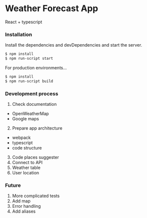 # Weather Forecast App

React + typescript 

### Installation

Install the dependencies and devDependencies and start the server.

```sh
$ npm install 
$ npm run-script start
```

For production environments...

```sh
$ npm install 
$ npm run-script build
```


### Development process
1. Check documentation
  - OpenWeatherMap
  - Google maps
2. Prepare app architecture
  - webpack
  - typescript
  - code structure
3. Code places suggester
4. Connect to API
5. Weather table
6. User location


### Future

1. More complicated tests
2. Add map
3. Error handling
4. Add aliases

